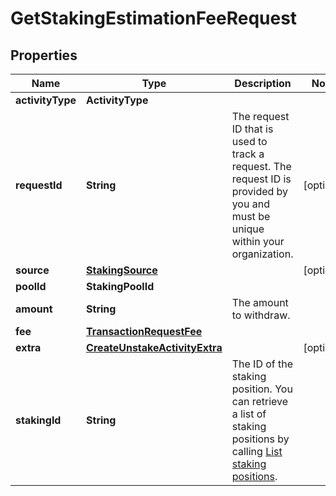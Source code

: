 

# GetStakingEstimationFeeRequest


## Properties

| Name | Type | Description | Notes |
|------------ | ------------- | ------------- | -------------|
|**activityType** | **ActivityType** |  |  |
|**requestId** | **String** | The request ID that is used to track a request. The request ID is provided by you and must be unique within your organization. |  [optional] |
|**source** | [**StakingSource**](StakingSource.md) |  |  [optional] |
|**poolId** | **StakingPoolId** |  |  |
|**amount** | **String** | The amount to withdraw. |  |
|**fee** | [**TransactionRequestFee**](TransactionRequestFee.md) |  |  |
|**extra** | [**CreateUnstakeActivityExtra**](CreateUnstakeActivityExtra.md) |  |  [optional] |
|**stakingId** | **String** | The ID of the staking position. You can retrieve a list of staking positions by calling [List staking positions](https://www.cobo.com/developers/v2/api-references/stakings/list-staking-positions). |  |



